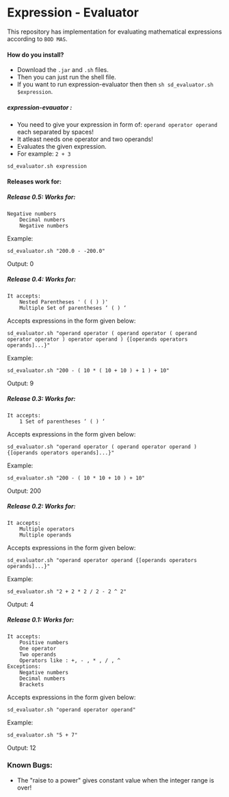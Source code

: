 Expression - Evaluator
====================
This repository has implementation for evaluating mathematical expressions according to `BOD MAS`.

#### How do you install?
* Download the `.jar` and `.sh` files.
* Then you can just run the shell file.
* If you want to run expression-evaluator then then
    `sh sd_evaluator.sh $expression`.

##### expression-evauator :
* You need to give your expression in form of:
        `operand operator operand` each separated by spaces!
* It atleast needs one operator and two operands!
* Evaluates the given expression.
* For example: `2 + 3`

```
sd_evaluator.sh expression
```

#### Releases work for:

##### Release 0.5: Works for:

```
Negative numbers
	Decimal numbers
	Negative numbers
```
Example:
```
sd_evaluator.sh "200.0 - -200.0"
```
Output: 0

##### Release 0.4: Works for:

```
It accepts:
    Nested Parentheses ' ( ( ) )'
    Multiple Set of parentheses ‘ ( ) ‘
```
Accepts expressions in the form given below:

```
sd_evaluator.sh "operand operator ( operand operator ( operand operator operator ) operator operand ) {[operands operators operands]...}"
```
Example:
```
sd_evaluator.sh "200 - ( 10 * ( 10 + 10 ) + 1 ) + 10"
```
Output: 9

##### Release 0.3: Works for:

```
It accepts:
    1 Set of parentheses ‘ ( ) ‘
```
Accepts expressions in the form given below:

```
sd_evaluator.sh "operand operator ( operand operator operand ) {[operands operators operands]...}"
```
Example:
```
sd_evaluator.sh "200 - ( 10 * 10 + 10 ) + 10"
```
Output: 200

##### Release 0.2: Works for:

```
It accepts:
    Multiple operators
    Multiple operands
```

Accepts expressions in the form given below:

```
sd_evaluator.sh "operand operator operand {[operands operators operands]...}"
```
Example:
```
sd_evaluator.sh "2 + 2 * 2 / 2 - 2 ^ 2"
```
Output: 4

##### Release 0.1: Works for:

```
It accepts:
    Positive numbers
    One operator
    Two operands
    Operators like : +, - , * , / , ^
Exceptions:
    Negative numbers
    Decimal numbers
    Brackets
```
Accepts expressions in the form given below:

```
sd_evaluator.sh "operand operator operand"
```
Example:
```
sd_evaluator.sh "5 + 7"
```
Output: 12

### Known Bugs:

* The "raise to a power" gives constant value when the integer range is over!